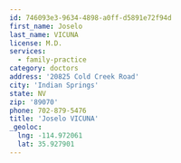 ```yaml
---
id: 746093e3-9634-4898-a0ff-d5891e72f94d
first_name: Joselo
last_name: VICUNA
license: M.D.
services:
  - family-practice
category: doctors
address: '20825 Cold Creek Road'
city: 'Indian Springs'
state: NV
zip: '89070'
phone: 702-879-5476
title: 'Joselo VICUNA'
_geoloc:
  lng: -114.972061
  lat: 35.927901
---
```


